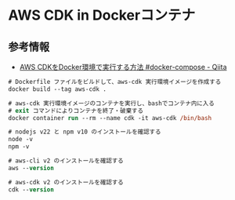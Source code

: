 # AWS CDK in Dockerコンテナ

## 参考情報

- [AWS CDKをDocker環境で実行する方法 \#docker\-compose \- Qiita](https://qiita.com/nasuvitz/items/ccfe780f7ef89753b74a)

```ps
# Dockerfile ファイルをビルドして、aws-cdk 実行環境イメージを作成する
docker build --tag aws-cdk .
```

```ps
# aws-cdk 実行環境イメージのコンテナを実行し、bashでコンテナ内に入る
# exit コマンドによりコンテナを終了・破棄する
docker container run --rm --name cdk -it aws-cdk /bin/bash
```

```ps
# nodejs v22 と npm v10 のインストールを確認する
node -v
npm -v
```

```ps
# aws-cli v2 のインストールを確認する
aws --version
```

```ps
# aws-cdk v2 のインストールを確認する
cdk --version
```
